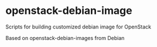 openstack-debian-image
======================

Scripts for building customized debian image for OpenStack

Based on openstack-debian-images from Debian
